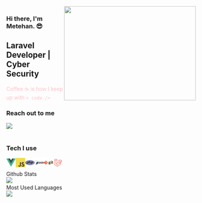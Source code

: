 <img src="https://i.pinimg.com/originals/5e/58/02/5e5802ce545f9877e8bbe0b9a2a25c48.gif" align="right" width="350" height="250">

### Hi there, I'm Metehan. :sunglasses:

## Laravel Developer | Cyber Security 
<font color="pink">Coffee :coffee: is how I keep up with `< code />` </font>

### Reach out to me

[<img  width="22" src="https://unpkg.com/simple-icons@v4/icons/instagram.svg" align="left" />][instagram]


<br />
<br />

### Tech I use

<img align="left"  src="https://raw.githubusercontent.com/github/explore/80688e429a7d4ef2fca1e82350fe8e3517d3494d/topics/vue/vue.png" width="25" height="25" />
<img align="left" src="https://raw.githubusercontent.com/github/explore/80688e429a7d4ef2fca1e82350fe8e3517d3494d/topics/javascript/javascript.png" width="25" height="25" />
<img align="left" src="https://raw.githubusercontent.com/github/explore/80688e429a7d4ef2fca1e82350fe8e3517d3494d/topics/php/php.png" width="25" height="25" />
<img align="left" src="https://raw.githubusercontent.com/github/explore/80688e429a7d4ef2fca1e82350fe8e3517d3494d/topics/bash/bash.png" width="25" height="25" />
<img align="left" src="https://raw.githubusercontent.com/github/explore/80688e429a7d4ef2fca1e82350fe8e3517d3494d/topics/git/git.png" width="25" height="25" />
<img align="left" src="https://raw.githubusercontent.com/github/explore/80688e429a7d4ef2fca1e82350fe8e3517d3494d/topics/laravel/laravel.png" width="25" height="25" />

<br />




<br />


<summary> Github Stats</summary>
<img src="https://github-readme-stats.vercel.app/api?username=sapsal&theme=radical" >



<summary> Most Used Languages</summary>
<img src="https://github-readme-stats.vercel.app/api/top-langs/?username=codingwithdidem&layout=compact" >


[instagram]: https://www.instagram.com/thekataron

